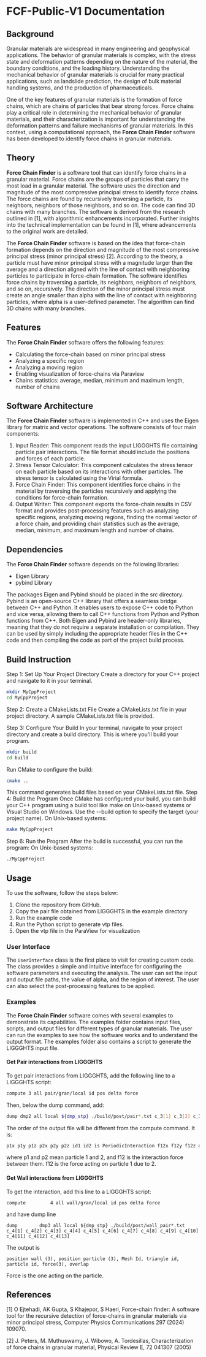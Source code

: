 
# FCF-Public-V1 Documentation
## Background
Granular materials are widespread in many engineering and geophysical applications. The behavior of granular materials is complex, with the stress state and deformation patterns depending on the nature of the material, the boundary conditions, and the loading history. Understanding the mechanical behavior of granular materials is crucial for many practical applications, such as landslide prediction, the design of bulk material handling systems, and the production of pharmaceuticals.

One of the key features of granular materials is the formation of force chains, which are chains of particles that bear strong forces. Force chains play a critical role in determining the mechanical behavior of granular materials, and their characterization is important for understanding the deformation patterns and failure mechanisms of granular materials. In this context, using a computational approach, the **Force Chain Finder** software has been developed to identify force chains in granular materials.

## Theory
**Force Chain Finder** is a software tool that can identify force chains in a granular material. Force chains are the groups of particles that carry the most load in a granular material. The software uses the direction and magnitude of the most compressive principal stress to identify force chains. The force chains are found by recursively traversing a particle, its neighbors, neighbors of those neighbors, and so on. The code can find 3D chains with many branches. The software is derived from the research outlined in [1], with algorithmic enhancements incorporated. Further insights into the technical implementation can be found in [1], where advancements to the original work are detailed.

The **Force Chain Finder** software is based on the idea that force-chain formation depends on the direction and magnitude of the most compressive principal stress (minor principal stress) [2]. According to the theory, a particle must have minor principal stress with a magnitude larger than the average and a direction aligned with the line of contact with neighboring particles to participate in force-chain formation. The software identifies force chains by traversing a particle, its neighbors, neighbors of neighbors, and so on, recursively. The direction of the minor principal stress must create an angle smaller than alpha with the line of contact with neighboring particles, where alpha is a user-defined parameter. The algorithm can find 3D chains with many branches.

## Features
The **Force Chain Finder** software offers the following features:
- Calculating the force-chain based on minor principal stress
- Analyzing a specific region
- Analyzing a moving region
- Enabling visualization of force-chains via Paraview
- Chains statistics: average, median, minimum and maximum length, number of chains

## Software Architecture
The **Force Chain Finder** software is implemented in C++ and uses the Eigen library for matrix and vector operations. The software consists of four main components:
1. Input Reader: This component reads the input LIGGGHTS file containing particle pair interactions. The file format should include the positions and forces of each particle.
2. Stress Tensor Calculator: This component calculates the stress tensor on each particle based on its interactions with other particles. The stress tensor is calculated using the Virial formula.
3. Force Chain Finder: This component identifies force chains in the material by traversing the particles recursively and applying the conditions for force-chain formation.
4. Output Writer: This component exports the force-chain results in CSV format and provides post-processing features such as analyzing specific regions, analyzing moving regions, finding the normal vector of a force chain, and providing chain statistics such as the average, median, minimum, and maximum length and number of chains.

## Dependencies
The **Force Chain Finder** software depends on the following libraries:
- Eigen Library
- pybind Library

The packages Eigen and Pybind should be placed in the src directory. Pybind is an open-source C++ library that offers a seamless bridge between C++ and Python. It enables users to expose C++ code to Python and vice versa, allowing them to call C++ functions from Python and Python functions from C++. Both Eigen and Pybind are header-only libraries, meaning that they do not require a separate installation or compilation. They can be used by simply including the appropriate header files in the C++ code and then compiling the code as part of the project build process.

## Build Instruction
Step 1: Set Up Your Project Directory
Create a directory for your C++ project and navigate to it in your terminal.
```bash
mkdir MyCppProject
cd MyCppProject
```
Step 2: Create a CMakeLists.txt File
Create a CMakeLists.txt file in your project directory. A sample CMakeLists.txt file is provided. 

Step 3: Configure Your Build
In your terminal, navigate to your project directory and create a build directory. This is where you'll build your program.
```bash
mkdir build
cd build
```
Run CMake to configure the build:

```bash
cmake ..
```

This command generates build files based on your CMakeLists.txt file.
Step 4: Build the Program
Once CMake has configured your build, you can build your C++ program using a build tool like make on Unix-based systems or Visual Studio on Windows. Use the --build option to specify the target (your project name).
On Unix-based systems:
```bash
make MyCppProject
```
Step 6: Run the Program
After the build is successful, you can run the program:
On Unix-based systems:
```bash
./MyCppProject
```
## Usage
To use the software, follow the steps below:
1. Clone the repository from GitHub.
2. Copy the pair file obtained from LIGGGHTS in the example directory
3. Run the example code
6. Run the Python script to generate vtp files.
7. Open the vtp file in the ParaView for visualization

### User Interface
The `UserInterface` class is the first place to visit for creating custom code. The class provides a simple and intuitive interface for configuring the software parameters and executing the analysis. The user can set the input and output file paths, the value of alpha, and the region of interest. The user can also select the post-processing features to be applied.

### Examples
The **Force Chain Finder** software comes with several examples to demonstrate its capabilities. The examples folder contains input files, scripts, and output files for different types of granular materials. The user can run the examples to see how the software works and to understand the output format. The examples folder also contains a script to generate the LIGGGHTS input file.

#### Get Pair interactions from LIGGGHTS
To get pair interactions from LIGGGHTS, add the following line to a LIGGGHTS script:
```bash
compute 3 all pair/gran/local id pos delta force
```
Then, below the dump command, add:
```bash
dump dmp2 all local ${dmp_stp} ./build/post/pair*.txt c_3[1] c_3[2] c_3[3] c_3[4] c_3[5] c_3[6] c_3[7] c_3[8] c_3[9] c_3[10] c_3[11] c_3[12] c_3[13]
```
The order of the output file will be different from the compute command. It is:
```bash
p1x p1y p1z p2x p2y p2z id1 id2 is PeriodicInteraction f12x f12y f12z overlap
```
where p1 and p2 mean particle 1 and 2, and f12 is the interaction force between them. f12 is the force acting on particle 1 due to 2.

#### Get Wall interactions from LIGGGHTS
To get the interaction, add this line to a LIGGGHTS script:

```
compute         4 all wall/gran/local id pos delta force
```

and have dump line 

```
dump		dmp3 all local ${dmp_stp} ./build/post/wall_pair*.txt c_4[1] c_4[2] c_4[3] c_4[4] c_4[5] c_4[6] c_4[7] c_4[8] c_4[9] c_4[10] c_4[11] c_4[12] c_4[13]
```

The output is 

```
position wall (3), position particle (3), Mesh Id, triangle id, particle id, force(3), overlap
```
Force is the one acting on the particle.

## References
[1] O Ejtehadi, AK Gupta, S Khajepor, S Haeri, Force-chain finder: A software tool for the recursive detection of force-chains in granular materials via minor principal stress, Computer Physics Communications 297 (2024) 109070.

[2] J. Peters, M. Muthuswamy, J. Wibowo, A. Tordesillas, Characterization of force chains in granular material, Physical Review E, 72  041307 (2005)

